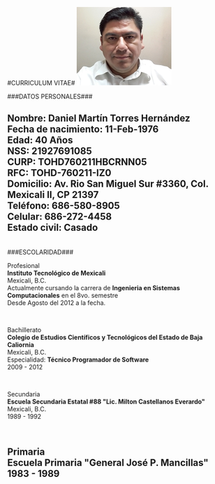 #CURRICULUM VITAE#
![Con titulo](dtorres.png "Daniel Torres")

###DATOS PERSONALES###

Nombre: **Daniel Martín Torres Hernández**  
Fecha de nacimiento: **11-Feb-1976**  
Edad: **40 Años**  
NSS: **21927691085**  
CURP: **TOHD760211HBCRNN05**  
RFC: **TOHD-760211-IZ0**  
Domicilio: **Av. Rio San Miguel Sur #3360, Col. Mexicali II, CP 21397**  
Teléfono: **686-580-8905**  
Celular: **686-272-4458**  
Estado civil: **Casado**
<br/>
---

<br/>
###ESCOLARIDAD###

Profesional  
**Instituto Tecnológico de Mexicali**  
Mexicali, B.C.  
Actualmente cursando la carrera de **Ingenieria en Sistemas Computacionales** en el 8vo. semestre  
Desde Agosto del 2012 a la fecha.  

<br/>

Bachillerato  
**Colegio de Estudios Científicos y Tecnológicos del Estado de Baja Caliornia**  
Mexicali, B.C.  
Especialidad: **Técnico Programador de Software**  
2009 - 2012  

<br/>

Secundaria  
**Escuela Secundaria Estatal #88 "Lic. Milton Castellanos Everardo"**  
Mexicali, B.C.  
1989 - 1992  

<br/>

Primaria  
**Escuela Primaria "General José P. Mancillas"**  
1983 - 1989
<br/>
---

